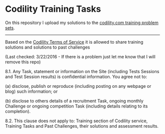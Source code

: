 # Codility Training Tasks

On this repository I upload my solutions to the [codility.com training problem sets](https://codility.com/programmers/lessons/).

----------

Based on the [Codility Terms of Service](https://codility.com/terms-of-service-for-programmers/) it is allowed to share training solutions and solutions to past challenges 

(Last checked: 3/22/2016 - If there is a problem just let me know that I will remove this repo)

8.1.  Any Task, statement or information on the Site (including Tests Sessions and Test Session results) is confidential information. You agree not to:

(a)   disclose, publish or reproduce (including posting on any webpage or blog) such information; or

(b)   disclose to others details of a recruitment Task, ongoing monthly Challenge or ongoing competition Task (including details relating to its completion).

8.2.  This clause does not apply to: Training section of Codility service, Training Tasks and Past Challenges, their solutions and assessment results.

